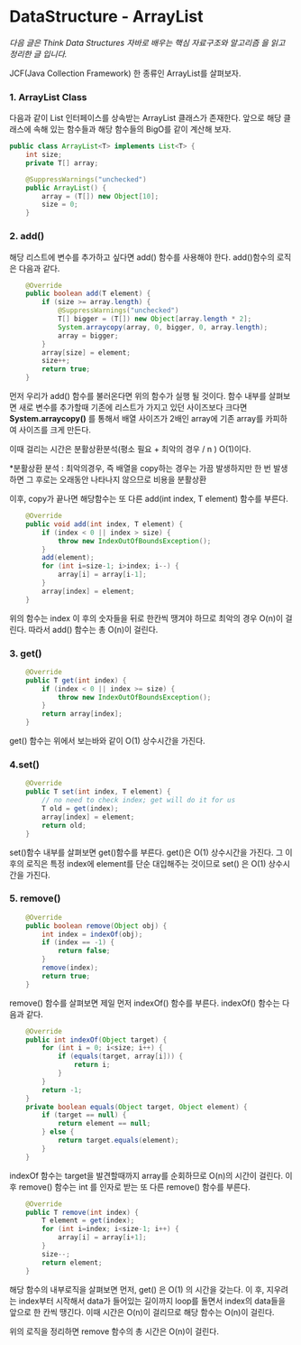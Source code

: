 # DataStructure - ArrayList

*다음 글은 Think Data Structures 자바로 배우는 핵심 자료구조와 알고리즘 을 읽고 정리한 글 입니다.*

JCF(Java Collection Framework) 한 종류인 ArrayList를 살펴보자.

### 1. ArrayList Class

다음과 같이 List 인터페이스를 상속받는 ArrayList 클래스가 존재한다. 앞으로 해당 클래스에 속해 있는 함수들과 해당 함수들의 BigO를 같이 계산해 보자.

```Java 
public class ArrayList<T> implements List<T> {
	int size;                    
	private T[] array;          

	@SuppressWarnings("unchecked")
	public ArrayList() {
		array = (T[]) new Object[10];
		size = 0;
	}
```



### 2. add()

해당 리스트에 변수를 추가하고 싶다면 add() 함수를 사용해야 한다. add()함수의 로직은 다음과 같다.

```Java 
	@Override
	public boolean add(T element) {
		if (size >= array.length) {
			@SuppressWarnings("unchecked")
			T[] bigger = (T[]) new Object[array.length * 2];
			System.arraycopy(array, 0, bigger, 0, array.length);
			array = bigger;
		}
		array[size] = element;
		size++;
		return true;
	}

```

먼저 우리가 add() 함수를 불러온다면 위의 함수가 실행 될 것이다. 함수 내부를 살펴보면 새로 변수를 추가할때 기존에 리스트가 가지고 있던 사이즈보다 크다면 **System.arraycopy()** 를 통해서 배열 사이즈가 2배인 array에 기존 array를 카피하여 사이즈를 크게 만든다. 

이때 걸리는 시간은 분활상환분석(평소 필요 + 최악의 경우 / n ) O(1)이다.

*분활상환 분석 : 최악의경우, 즉 배열을 copy하는 경우는 가끔 발생하지만 한 번 발생하면  그 후로는 오래동안 나타나지 않으므로 비용을 분활상환 

이후, copy가 끝나면 해당함수는 또 다른 add(int index, T element) 함수를 부른다.

```Java 
	@Override
	public void add(int index, T element) {
		if (index < 0 || index > size) {
			throw new IndexOutOfBoundsException();
		}
		add(element);
		for (int i=size-1; i>index; i--) {
			array[i] = array[i-1];
		}
		array[index] = element;
	}
```

위의 함수는 index 이 후의 숫자들을 뒤로 한칸씩 땡겨야 하므로 최악의 경우 O(n)이 걸린다. 따라서 add() 함수는 총 O(n)이 걸린다.

### 3. get()

```Java 
	@Override
	public T get(int index) {
		if (index < 0 || index >= size) {
			throw new IndexOutOfBoundsException();
		}
		return array[index];
	}
```

get() 함수는 위에서 보는바와 같이 O(1) 상수시간을 가진다.

### 4.set()

```java 
	@Override
	public T set(int index, T element) {
		// no need to check index; get will do it for us
		T old = get(index);
		array[index] = element;
		return old;
	}
```

set()함수 내부를 살펴보면 get()함수를 부른다. get()은 O(1) 상수시간을 가진다. 그 이후의 로직은 특정 index에 element를 단순 대입해주는 것이므로 set() 은 O(1) 상수시간을 가진다.



### 5. remove()

```java 
	@Override
	public boolean remove(Object obj) {
		int index = indexOf(obj);
		if (index == -1) {
			return false;
		}
		remove(index);
		return true;
	}
```

remove() 함수를 살펴보면 제일 먼저 indexOf() 함수를 부른다. indexOf() 함수는 다음과 같다.

```Java 
	@Override
	public int indexOf(Object target) {
		for (int i = 0; i<size; i++) {
			if (equals(target, array[i])) {
				return i;
			}
		}
		return -1;
	}
	private boolean equals(Object target, Object element) {
		if (target == null) {
			return element == null;
		} else {
			return target.equals(element);
		}
	}
```

indexOf 함수는 target을 발견할때까지 array를 순회하므로 O(n)의 시간이 걸린다. 이후 remove() 함수는 int 를 인자로 받는 또 다른 remove() 함수를 부른다.

```Java 
	@Override
	public T remove(int index) {
		T element = get(index);
		for (int i=index; i<size-1; i++) {
			array[i] = array[i+1];
		}
		size--;
		return element;
	}

```

해당 함수의 내부로직을 살펴보면  먼저, get() 은 O(1) 의 시간을 갖는다. 이 후, 지우려는 index부터 시작해서 data가 들어있는 길이까지 loop를 돌면서 index의 data들을 앞으로 한 칸씩 땡긴다. 이때 시간은 O(n)이 걸리므로 해당 함수는 O(n)이 걸린다.

위의 로직을 정리하면 remove 함수의 총 시간은 O(n)이 걸린다.